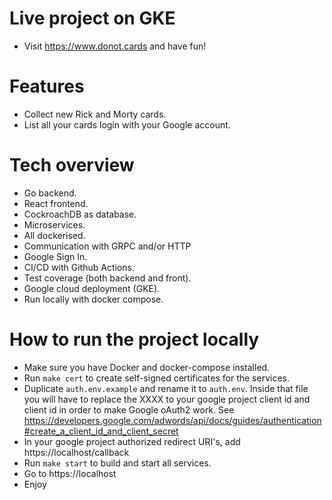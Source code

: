 # Live project on GKE

- Visit https://www.donot.cards and have fun!

# Features
- Collect new Rick and Morty cards.
- List all your cards login with your Google account.

# Tech overview
- Go backend.
- React frontend.
- CockroachDB as database.
- Microservices.
- All dockerised.
- Communication with GRPC and/or HTTP
- Google Sign In.
- CI/CD with Github Actions.
- Test coverage (both backend and front).
- Google cloud deployment (GKE).
- Run locally with docker compose.

# How to run the project locally

- Make sure you have Docker and docker-compose installed.
- Run `make cert` to create self-signed certificates for the services.
- Duplicate `auth.env.example` and rename it to `auth.env`. Inside that file you will have to replace the XXXX to your google project client id and client id in order to make Google oAuth2 work. See https://developers.google.com/adwords/api/docs/guides/authentication#create_a_client_id_and_client_secret
- In your google project authorized redirect URI's, add https://localhost/callback
- Run `make start` to build and start all services.
- Go to https://localhost
- Enjoy